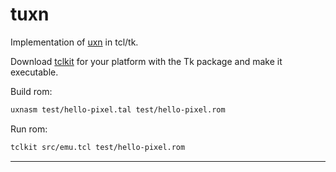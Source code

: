 # tuxn

Implementation of [uxn][1] in tcl/tk.

Download [tclkit][2] for your platform with the Tk package and make it executable.

Build rom:
```bash
uxnasm test/hello-pixel.tal test/hello-pixel.rom
```

Run rom:
```bash
tclkit src/emu.tcl test/hello-pixel.rom
```

---

[1]: https://git.sr.ht/~rabbits/uxn
[2]: https://kitcreator.rkeene.org/kitcreator